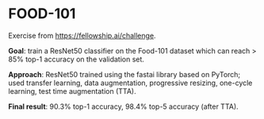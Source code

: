 # FOOD-101

Exercise from https://fellowship.ai/challenge.

**Goal**: train a ResNet50 classifier on the Food-101 dataset which can reach > 85% top-1 accuracy on the validation set.

**Approach**: ResNet50 trained using the fastai library based on PyTorch; used transfer learning, data augmentation, progressive resizing, one-cycle learning, test time augmentation (TTA).

**Final result**: 90.3% top-1 accuracy, 98.4% top-5 accuracy (after TTA).
